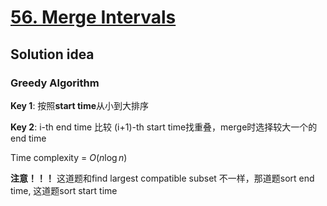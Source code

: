 # [56. Merge Intervals](https://leetcode.com/problems/merge-intervals/description/)

## Solution idea

### Greedy Algorithm

**Key 1**: 按照**start time**从小到大排序

**Key 2**: i-th end time 比较 (i+1)-th start time找重叠，merge时选择较大一个的 end time

Time complexity = $O(n\log n)$

**注意！！！** 这道题和find largest compatible subset 不一样，那道题sort end time, 这道题sort start time